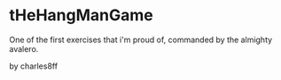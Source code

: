 # tHeHangManGame
One of the first exercises that i'm proud of, commanded by the almighty avalero.

by charles8ff
